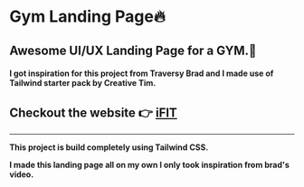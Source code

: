 # Gym Landing Page🔥

## Awesome UI/UX Landing Page for a GYM.🌻


#### I got inspiration for this project from Traversy Brad and I made use of Tailwind starter pack by Creative Tim.


## Checkout the website 👉 [iFIT](https://deveshb15.github.io/ifit/ "website")
---
**This project is build completely using Tailwind CSS.**

**I made this landing page all on my own I only took inspiration from brad's video.**
